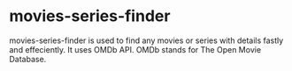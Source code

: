 # movies-series-finder
movies-series-finder is used to find any movies or series with details fastly and effeciently.
It uses OMDb API. OMDb stands for The Open Movie Database.
